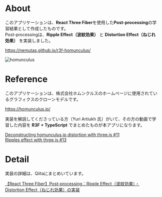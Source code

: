 # About
このアプリケーションは、**React Three Fiber**を使用した**Post-processing**の学習結果として作成したものです。<br>
Post-processingは、**Ripple Effect（波紋効果）** と **Distortion Effect（ねじれ効果）** を実装しました。

https://nemutas.github.io/r3f-homunculus/

![homunculus](https://user-images.githubusercontent.com/46724121/148254437-8fff634e-d02c-41e7-acd9-aa143bc281de.gif)

# Reference
このアプリケーションは、株式会社ホムンクルスのホームページに使用されているグラフィクスのクローンモデルです。

https://homunculus.jp/

実装を解説してくださっている方（Yuri Artiukh 氏）がいて、その方の動画で学習した内容を **R3F + TypeScript** でまとめたものが本アプリになります。

[Deconstructing homunculus.jp distortion with three.js #11](https://www.youtube.com/watch?v=qmRqgFbNprM&t=3127s)<br>
[Ripples effect with three.js #13](https://www.youtube.com/watch?v=vWAci72MtME&t=229s)

# Detail
実装の詳細は、Qiitaにまとめいています。

[【React Three Fiber】Post-processing：Ripple Effect（波紋効果）・Distortion Effect（ねじれ効果）の実装](https://qiita.com/nemutas/items/b052af50776a8fcc1593)
